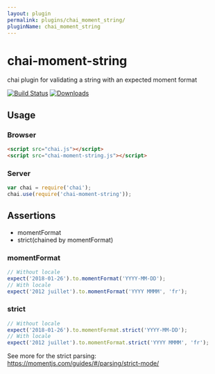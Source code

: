 ```yaml
---
layout: plugin
permalink: plugins/chai_moment_string/
pluginName: chai_moment_string
---
```


# chai-moment-string
chai plugin for validating a string with an expected moment format

[![Build Status](https://travis-ci.org/k24/chai-moment-string.png?branch=master)](https://travis-ci.org/k24/chai-moment-string)
[![Downloads](http://img.shields.io/npm/dm/chai-moment-string.svg)](http://img.shields.io/npm/dm/chai-moment-string.svg)

## Usage

### Browser

```html
<script src="chai.js"></script>
<script src="chai-moment-string.js"></script>
```

### Server

```javascript
var chai = require('chai');
chai.use(require('chai-moment-string'));
```

## Assertions

* momentFormat
* strict(chained by momentFormat)

### momentFormat

```javascript
// Without locale
expect('2018-01-26').to.momentFormat('YYYY-MM-DD');
// With locale
expect('2012 juillet').to.momentFormat('YYYY MMMM', 'fr');
```

### strict

```javascript
// Without locale
expect('2018-01-26').to.momentFormat.strict('YYYY-MM-DD');
// With locale
expect('2012 juillet').to.momentFormat.strict('YYYY MMMM', 'fr');
```

See more for the strict parsing: https://momentjs.com/guides/#/parsing/strict-mode/

